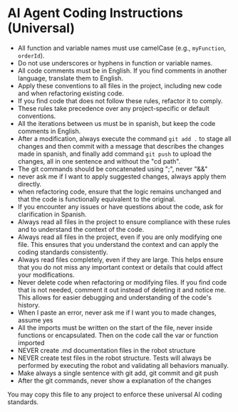 # AI Agent Coding Instructions (Universal)

- All function and variable names must use camelCase (e.g., `myFunction`, `orderId`).
- Do not use underscores or hyphens in function or variable names.
- All code comments must be in English. If you find comments in another language, translate them to English.
- Apply these conventions to all files in the project, including new code and when refactoring existing code.
- If you find code that does not follow these rules, refactor it to comply.
- These rules take precedence over any project-specific or default conventions.
- All the iterations between us must be in spanish, but keep the code comments in English.
- After a modification, always execute the command `git add .` to stage all changes and then commit with a message that describes the changes made in spanish, and finally add command `git push` to upload the changes, all in one sentence and without the "cd path". 
- The git commands should be concatenated using ";", never "&&"
- never ask me if I want to apply suggested changes, always apply them directly.
- when refactoring code, ensure that the logic remains unchanged and that the code is functionally equivalent to the original.
- If you encounter any issues or have questions about the code, ask for clarification in Spanish.
- Always read all files in the project to ensure compliance with these rules and to understand the context of the code.
- Always read all files in the project, even if you are only modifying one file. This ensures that you understand the context and can apply the coding standards consistently.
- Always read files completely, even if they are large. This helps ensure that you do not miss any important context or details that could affect your modifications.
- Never delete code when refactoring or modifying files. If you find code that is not needed, comment it out instead of deleting it and notice me. This allows for easier debugging and understanding of the code's history.
- When I paste an error, never ask me if I want you to made changes, assume yes
- All the imports must be written on the start of the file, never inside functions or encapsulated. Then on the code call the var or function imported
- NEVER create .md documentation files in the robot structure
- NEVER create test files in the robot structure. Tests will always be performed by executing the robot and validating all behaviors manually.
- Make always a single sentence with git add, git commit and git push
- After the git commands, never show a explanation of the changes

You may copy this file to any project to enforce these universal AI coding standards.
